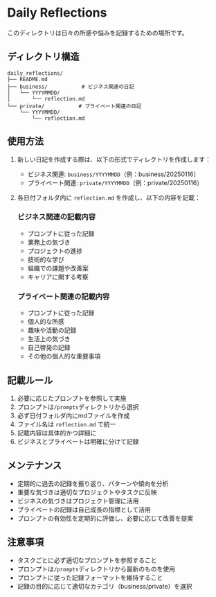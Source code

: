 # Daily Reflections

このディレクトリは日々の所感や悩みを記録するための場所です。

## ディレクトリ構造
```
daily_reflections/
├── README.md
├── business/           # ビジネス関連の日記
│   └── YYYYMMDD/
│       └── reflection.md
└── private/           # プライベート関連の日記
    └── YYYYMMDD/
        └── reflection.md
```

## 使用方法

1. 新しい日記を作成する際は、以下の形式でディレクトリを作成します：
   - ビジネス関連: `business/YYYYMMDD`（例：business/20250116）
   - プライベート関連: `private/YYYYMMDD`（例：private/20250116）

2. 各日付フォルダ内に `reflection.md` を作成し、以下の内容を記載：
   ### ビジネス関連の記載内容
   - プロンプトに従った記録
   - 業務上の気づき
   - プロジェクトの進捗
   - 技術的な学び
   - 組織での課題や改善案
   - キャリアに関する考察

   ### プライベート関連の記載内容
   - プロンプトに従った記録
   - 個人的な所感
   - 趣味や活動の記録
   - 生活上の気づき
   - 自己啓発の記録
   - その他の個人的な重要事項

## 記載ルール

1. 必要に応じたプロンプトを参照して実施
2. プロンプトは`/prompts`ディレクトリから選択
3. 必ず日付フォルダ内にmdファイルを作成
4. ファイル名は `reflection.md` で統一
5. 記載内容は具体的かつ詳細に
6. ビジネスとプライベートは明確に分けて記録

## メンテナンス

- 定期的に過去の記録を振り返り、パターンや傾向を分析
- 重要な気づきは適切なプロジェクトやタスクに反映
- ビジネスの気づきはプロジェクト管理に活用
- プライベートの記録は自己成長の指標として活用
- プロンプトの有効性を定期的に評価し、必要に応じて改善を提案

## 注意事項

- タスクごとに必ず適切なプロンプトを参照すること
- プロンプトは`/prompts`ディレクトリから最新のものを使用
- プロンプトに従った記録フォーマットを維持すること
- 記録の目的に応じて適切なカテゴリ（business/private）を選択